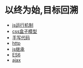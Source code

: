 # 以终为始,目标回溯

* [js运行机制](./js-run-origin.md)
* [css盒子模型](./css-box.md)
* [手写代码](./self-code.md)
* [http](./http.md)
* [js继承](./extends.md)
* [ES6](./es6.md)
* [ajax](./ajax.md)


<!-- * 切图高手  
* 功能交互击剑手  
* 框架搭建小保姆  
* 优化提效小能手  
* 算法小达人   -->

